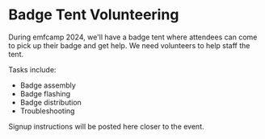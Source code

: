 # Badge Tent Volunteering

During emfcamp 2024, we'll have a badge tent where attendees can come to pick up
their badge and get help. We need volunteers to help staff the tent.

Tasks include:

- Badge assembly
- Badge flashing
- Badge distribution
- Troubleshooting

Signup instructions will be posted here closer to the event.
